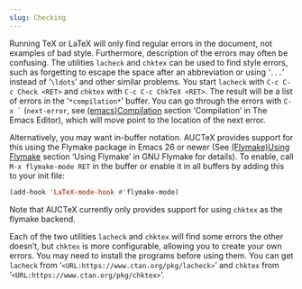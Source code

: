 ```yaml
---
slug: Checking
---
```


Running TeX or LaTeX will only find regular errors in the document, not examples of bad style. Furthermore, description of the errors may often be confusing. The utilities `lacheck` and `chktex` can be used to find style errors, such as forgetting to escape the space after an abbreviation or using ‘`...`’ instead of ‘`\ldots`’ and other similar problems. You start `lacheck` with `C-c C-c Check <RET>` and `chktex` with `C-c C-c ChkTeX <RET>`. The result will be a list of errors in the ‘`*compilation*`’ buffer. You can go through the errors with `` C-x ` `` (`next-error`, see [(emacs)Compilation](https://www.gnu.org/software/emacs/manual/html_mono/emacs.html#Compilation) section ‘Compilation’ in The Emacs Editor), which will move point to the location of the next error.

Alternatively, you may want in-buffer notation. AUCTeX provides support for this using the Flymake package in Emacs 26 or newer (See [(Flymake)Using Flymake](Using-Flymake) section ‘Using Flymake’ in GNU Flymake for details). To enable, call `M-x flymake-mode RET` in the buffer or enable it in all buffers by adding this to your init file:

```lisp
(add-hook 'LaTeX-mode-hook #'flymake-mode) 
```

Note that AUCTeX currently only provides support for using `chktex` as the flymake backend.

Each of the two utilities `lacheck` and `chktex` will find some errors the other doesn’t, but `chktex` is more configurable, allowing you to create your own errors. You may need to install the programs before using them. You can get `lacheck` from ‘`<URL:https://www.ctan.org/pkg/lacheck>`’ and `chktex` from ‘`<URL:https://www.ctan.org/pkg/chktex>`’.
